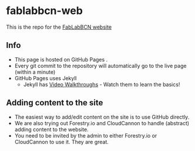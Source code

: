 # fablabbcn-web
This is the repo for the [FabLabBCN website](https://fablabbcn.org)

## Info
* This page is hosted on GitHub Pages .
* Every git commit to the repository will automatically go to the live page (within a minute)
* GitHub Pages uses Jekyll
   * Jekyll has [Video Walkthroughs](https://jekyllrb.com/tutorials/video-walkthroughs/) - Watch them to learn the basics!


## Adding content to the site
* The easiest way to add/edit content on the site is to use GitHub directly.
* We are also trying out Forestry.io and CloudCannon to handle (abstract) adding content to the website.
* You need to be invited by the admin to either Forestry.io or CloudCannon to use it. They are great.
